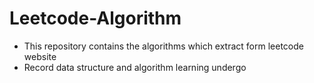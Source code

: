# Leetcode-Algorithm
- This repository contains the algorithms which extract form leetcode website
- Record data structure and algorithm learning undergo
